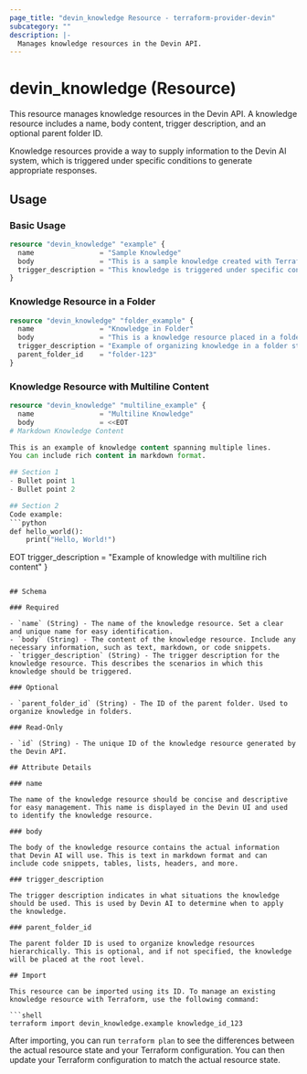 ```yaml
---
page_title: "devin_knowledge Resource - terraform-provider-devin"
subcategory: ""
description: |-
  Manages knowledge resources in the Devin API.
---
```


# devin_knowledge (Resource)

This resource manages knowledge resources in the Devin API. A knowledge resource includes a name, body content, trigger description, and an optional parent folder ID.

Knowledge resources provide a way to supply information to the Devin AI system, which is triggered under specific conditions to generate appropriate responses.

## Usage

### Basic Usage

```terraform
resource "devin_knowledge" "example" {
  name                = "Sample Knowledge"
  body                = "This is a sample knowledge created with Terraform"
  trigger_description = "This knowledge is triggered under specific conditions"
}
```

### Knowledge Resource in a Folder

```terraform
resource "devin_knowledge" "folder_example" {
  name                = "Knowledge in Folder"
  body                = "This is a knowledge resource placed in a folder"
  trigger_description = "Example of organizing knowledge in a folder structure"
  parent_folder_id    = "folder-123"
}
```

### Knowledge Resource with Multiline Content

```terraform
resource "devin_knowledge" "multiline_example" {
  name                = "Multiline Knowledge"
  body                = <<EOT
# Markdown Knowledge Content

This is an example of knowledge content spanning multiple lines.
You can include rich content in markdown format.

## Section 1
- Bullet point 1
- Bullet point 2

## Section 2
Code example:
```python
def hello_world():
    print("Hello, World!")
```
EOT
  trigger_description = "Example of knowledge with multiline rich content"
}
```

## Schema

### Required

- `name` (String) - The name of the knowledge resource. Set a clear and unique name for easy identification.
- `body` (String) - The content of the knowledge resource. Include any necessary information, such as text, markdown, or code snippets.
- `trigger_description` (String) - The trigger description for the knowledge resource. This describes the scenarios in which this knowledge should be triggered.

### Optional

- `parent_folder_id` (String) - The ID of the parent folder. Used to organize knowledge in folders.

### Read-Only

- `id` (String) - The unique ID of the knowledge resource generated by the Devin API.

## Attribute Details

### name

The name of the knowledge resource should be concise and descriptive for easy management. This name is displayed in the Devin UI and used to identify the knowledge resource.

### body

The body of the knowledge resource contains the actual information that Devin AI will use. This is text in markdown format and can include code snippets, tables, lists, headers, and more.

### trigger_description

The trigger description indicates in what situations the knowledge should be used. This is used by Devin AI to determine when to apply the knowledge.

### parent_folder_id

The parent folder ID is used to organize knowledge resources hierarchically. This is optional, and if not specified, the knowledge will be placed at the root level.

## Import

This resource can be imported using its ID. To manage an existing knowledge resource with Terraform, use the following command:

```shell
terraform import devin_knowledge.example knowledge_id_123
```

After importing, you can run `terraform plan` to see the differences between the actual resource state and your Terraform configuration. You can then update your Terraform configuration to match the actual resource state.
